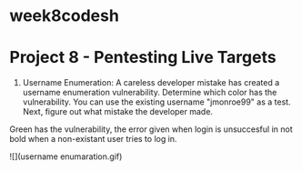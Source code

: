 # week8codesh
# Project 8 - Pentesting Live Targets

1. Username Enumeration: A careless developer mistake has created a username enumeration vulnerability. Determine which color has the vulnerability. You can use the existing username "jmonroe99" as a test. Next, figure out what mistake the developer made.

Green has the vulnerability, the error given when login is unsuccesful in not bold when a non-existant user tries to log in.

![](username enumaration.gif)
